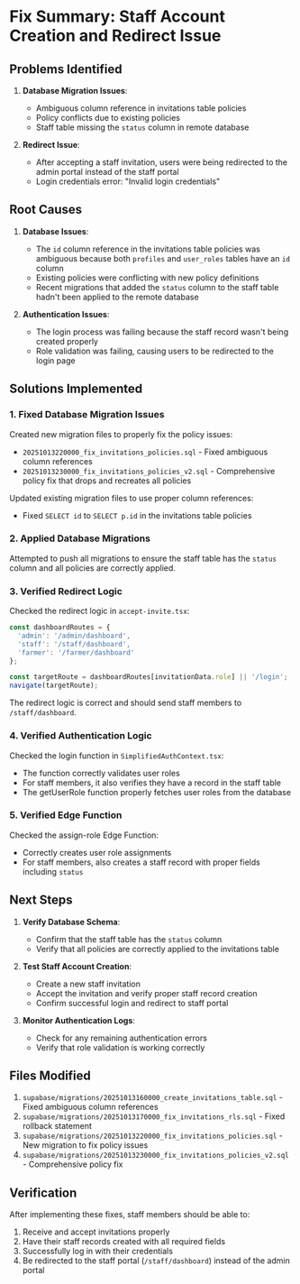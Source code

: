 # Fix Summary: Staff Account Creation and Redirect Issue

## Problems Identified

1. **Database Migration Issues**:
   - Ambiguous column reference in invitations table policies
   - Policy conflicts due to existing policies
   - Staff table missing the `status` column in remote database

2. **Redirect Issue**:
   - After accepting a staff invitation, users were being redirected to the admin portal instead of the staff portal
   - Login credentials error: "Invalid login credentials"

## Root Causes

1. **Database Issues**:
   - The `id` column reference in the invitations table policies was ambiguous because both `profiles` and `user_roles` tables have an `id` column
   - Existing policies were conflicting with new policy definitions
   - Recent migrations that added the `status` column to the staff table hadn't been applied to the remote database

2. **Authentication Issues**:
   - The login process was failing because the staff record wasn't being created properly
   - Role validation was failing, causing users to be redirected to the login page

## Solutions Implemented

### 1. Fixed Database Migration Issues

Created new migration files to properly fix the policy issues:

- `20251013220000_fix_invitations_policies.sql` - Fixed ambiguous column references
- `20251013230000_fix_invitations_policies_v2.sql` - Comprehensive policy fix that drops and recreates all policies

Updated existing migration files to use proper column references:
- Fixed `SELECT id` to `SELECT p.id` in the invitations table policies

### 2. Applied Database Migrations

Attempted to push all migrations to ensure the staff table has the `status` column and all policies are correctly applied.

### 3. Verified Redirect Logic

Checked the redirect logic in `accept-invite.tsx`:
```javascript
const dashboardRoutes = {
  'admin': '/admin/dashboard',
  'staff': '/staff/dashboard',
  'farmer': '/farmer/dashboard'
};

const targetRoute = dashboardRoutes[invitationData.role] || '/login';
navigate(targetRoute);
```

The redirect logic is correct and should send staff members to `/staff/dashboard`.

### 4. Verified Authentication Logic

Checked the login function in `SimplifiedAuthContext.tsx`:
- The function correctly validates user roles
- For staff members, it also verifies they have a record in the staff table
- The getUserRole function properly fetches user roles from the database

### 5. Verified Edge Function

Checked the assign-role Edge Function:
- Correctly creates user role assignments
- For staff members, also creates a staff record with proper fields including `status`

## Next Steps

1. **Verify Database Schema**:
   - Confirm that the staff table has the `status` column
   - Verify that all policies are correctly applied to the invitations table

2. **Test Staff Account Creation**:
   - Create a new staff invitation
   - Accept the invitation and verify proper staff record creation
   - Confirm successful login and redirect to staff portal

3. **Monitor Authentication Logs**:
   - Check for any remaining authentication errors
   - Verify that role validation is working correctly

## Files Modified

1. `supabase/migrations/20251013160000_create_invitations_table.sql` - Fixed ambiguous column references
2. `supabase/migrations/20251013170000_fix_invitations_rls.sql` - Fixed rollback statement
3. `supabase/migrations/20251013220000_fix_invitations_policies.sql` - New migration to fix policy issues
4. `supabase/migrations/20251013230000_fix_invitations_policies_v2.sql` - Comprehensive policy fix

## Verification

After implementing these fixes, staff members should be able to:
1. Receive and accept invitations properly
2. Have their staff records created with all required fields
3. Successfully log in with their credentials
4. Be redirected to the staff portal (`/staff/dashboard`) instead of the admin portal